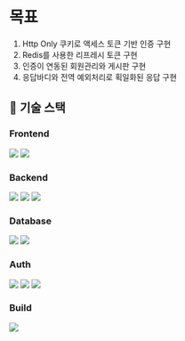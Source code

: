 # 목표
<ol>
  <li>Http Only 쿠키로 액세스 토큰 기반 인증 구현</li>
  <li>Redis를 사용한 리프레시 토큰 구현</li>
  <li>인증이 연동된 회원관리와 게시판 구현</li>
  <li>응답바디와 전역 예외처리로 획일화된 응답 구현</li>
</ol>

## 🧰 기술 스택

### Frontend
<p>
  <img src="https://img.shields.io/badge/TypeScript-3178C6?style=for-the-badge&logo=typescript&logoColor=white" />
  <img src="https://img.shields.io/badge/React-20232A?style=for-the-badge&logo=react&logoColor=61DAFB" />
</p>

### Backend
<p>
  <img src="https://img.shields.io/badge/Java-007396?style=for-the-badge&logo=openjdk&logoColor=white" />
  <img src="https://img.shields.io/badge/Spring%20Boot%203-6DB33F?style=for-the-badge&logo=springboot&logoColor=white" />
  <img src="https://img.shields.io/badge/Hibernate-59666C?style=for-the-badge&logo=hibernate&logoColor=white" />
</p>

### Database
<p>
  <img src="https://img.shields.io/badge/MySQL%208-4479A1?style=for-the-badge&logo=mysql&logoColor=white" />
  <img src="https://img.shields.io/badge/Redis-DC382D?style=for-the-badge&logo=redis&logoColor=white" />
</p>

### Auth
<p>
  <img src="https://img.shields.io/badge/Spring%20Security-6DB33F?style=for-the-badge&logo=springsecurity&logoColor=white" />
  <img src="https://img.shields.io/badge/JWT-000000?style=for-the-badge&logo=jsonwebtokens&logoColor=white" />
  <img src="https://img.shields.io/badge/Bcrypt-3385FF?style=for-the-badge&logoColor=white" />
</p>

### Build
<p>
  <img src="https://img.shields.io/badge/Gradle-02303A?style=for-the-badge&logo=gradle&logoColor=white" />
</p>

